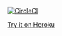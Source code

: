 [![CircleCI](https://circleci.com/gh/taylorjg/ReduxAndFRPTicTacToe.svg?style=svg)](https://circleci.com/gh/taylorjg/ReduxAndFRPTicTacToe)

[Try it on Heroku](https://reduxandfrptictactoe.herokuapp.com/react/index.html)

